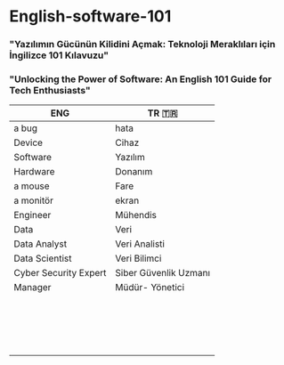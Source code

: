 # English-software-101
### "Yazılımın Gücünün Kilidini Açmak: Teknoloji Meraklıları için İngilizce 101 Kılavuzu"
### "Unlocking the Power of Software: An English 101 Guide for Tech Enthusiasts"

|  ENG  | TR :tr:   |
| --------- | ----------- |   
|a bug |hata|
|Device|Cihaz|
|Software|Yazılım| 
|Hardware|Donanım| 
|a mouse|Fare| 
|a monitör|ekran| 
|Engineer|Mühendis| 
|Data|Veri| 
|Data Analyst|Veri Analisti|
|Data Scientist|Veri Bilimci|
|Cyber Security Expert | Siber Güvenlik Uzmanı|
|Manager|Müdür- Yönetici|
|||
|||
|||
|||
|||
|||
|||
|||
|||
|||
|||
|||
|||
|||
|||
|||
|||
|||
